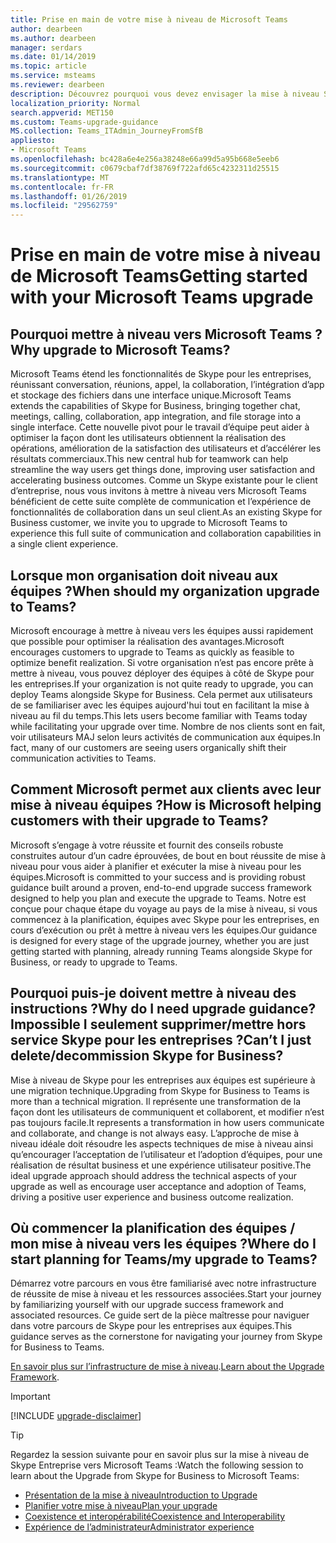 ```yaml
---
title: Prise en main de votre mise à niveau de Microsoft Teams
author: dearbeen
ms.author: dearbeen
manager: serdars
ms.date: 01/14/2019
ms.topic: article
ms.service: msteams
ms.reviewer: dearbeen
description: Découvrez pourquoi vous devez envisager la mise à niveau Skype pour les entreprises à Microsoft Teams.
localization_priority: Normal
search.appverid: MET150
ms.custom: Teams-upgrade-guidance
MS.collection: Teams_ITAdmin_JourneyFromSfB
appliesto:
- Microsoft Teams
ms.openlocfilehash: bc428a6e4e256a38248e66a99d5a95b668e5eeb6
ms.sourcegitcommit: c0679cbaf7df38769f722afd65c4232311d25515
ms.translationtype: MT
ms.contentlocale: fr-FR
ms.lasthandoff: 01/26/2019
ms.locfileid: "29562759"
---
```

# <a name="getting-started-with-your-microsoft-teams-upgrade"></a><span data-ttu-id="09750-103">Prise en main de votre mise à niveau de Microsoft Teams</span><span class="sxs-lookup"><span data-stu-id="09750-103">Getting started with your Microsoft Teams upgrade</span></span>

## <a name="why-upgrade-to-microsoft-teams"></a><span data-ttu-id="09750-104">Pourquoi mettre à niveau vers Microsoft Teams ?</span><span class="sxs-lookup"><span data-stu-id="09750-104">Why upgrade to Microsoft Teams?</span></span>

<span data-ttu-id="09750-105">Microsoft Teams étend les fonctionnalités de Skype pour les entreprises, réunissant conversation, réunions, appel, la collaboration, l’intégration d’app et stockage des fichiers dans une interface unique.</span><span class="sxs-lookup"><span data-stu-id="09750-105">Microsoft Teams extends the capabilities of Skype for Business, bringing together chat, meetings, calling, collaboration, app integration, and file storage into a single interface.</span></span> <span data-ttu-id="09750-106">Cette nouvelle pivot pour le travail d’équipe peut aider à optimiser la façon dont les utilisateurs obtiennent la réalisation des opérations, amélioration de la satisfaction des utilisateurs et d’accélérer les résultats commerciaux.</span><span class="sxs-lookup"><span data-stu-id="09750-106">This new central hub for teamwork can help streamline the way users get things done, improving user satisfaction and accelerating business outcomes.</span></span> <span data-ttu-id="09750-107">Comme un Skype existante pour le client d’entreprise, nous vous invitons à mettre à niveau vers Microsoft Teams bénéficient de cette suite complète de communication et l’expérience de fonctionnalités de collaboration dans un seul client.</span><span class="sxs-lookup"><span data-stu-id="09750-107">As an existing Skype for Business customer, we invite you to upgrade to Microsoft Teams to experience this full suite of communication and collaboration capabilities in a single client experience.</span></span>

## <a name="when-should-my-organization-upgrade-to-teams"></a><span data-ttu-id="09750-108">Lorsque mon organisation doit niveau aux équipes ?</span><span class="sxs-lookup"><span data-stu-id="09750-108">When should my organization upgrade to Teams?</span></span>

<span data-ttu-id="09750-109">Microsoft encourage à mettre à niveau vers les équipes aussi rapidement que possible pour optimiser la réalisation des avantages.</span><span class="sxs-lookup"><span data-stu-id="09750-109">Microsoft encourages customers to upgrade to Teams as quickly as feasible to optimize benefit realization.</span></span> <span data-ttu-id="09750-110">Si votre organisation n’est pas encore prête à mettre à niveau, vous pouvez déployer des équipes à côté de Skype pour les entreprises.</span><span class="sxs-lookup"><span data-stu-id="09750-110">If your organization is not quite ready to upgrade, you can deploy Teams alongside Skype for Business.</span></span> <span data-ttu-id="09750-111">Cela permet aux utilisateurs de se familiariser avec les équipes aujourd'hui tout en facilitant la mise à niveau au fil du temps.</span><span class="sxs-lookup"><span data-stu-id="09750-111">This lets users become familiar with Teams today while facilitating your upgrade over time.</span></span> <span data-ttu-id="09750-112">Nombre de nos clients sont en fait, voir utilisateurs MAJ selon leurs activités de communication aux équipes.</span><span class="sxs-lookup"><span data-stu-id="09750-112">In fact, many of our customers are seeing users organically shift their communication activities to Teams.</span></span>
 
## <a name="how-is-microsoft-helping-customers-with-their-upgrade-to-teams"></a><span data-ttu-id="09750-113">Comment Microsoft permet aux clients avec leur mise à niveau équipes ?</span><span class="sxs-lookup"><span data-stu-id="09750-113">How is Microsoft helping customers with their upgrade to Teams?</span></span> 

<span data-ttu-id="09750-114">Microsoft s’engage à votre réussite et fournit des conseils robuste construites autour d’un cadre éprouvées, de bout en bout réussite de mise à niveau pour vous aider à planifier et exécuter la mise à niveau pour les équipes.</span><span class="sxs-lookup"><span data-stu-id="09750-114">Microsoft is committed to your success and is providing robust guidance built around a proven, end-to-end upgrade success framework designed to help you plan and execute the upgrade to Teams.</span></span> <span data-ttu-id="09750-115">Notre est conçue pour chaque étape du voyage au pays de la mise à niveau, si vous commencez à la planification, équipes avec Skype pour les entreprises, en cours d’exécution ou prêt à mettre à niveau vers les équipes.</span><span class="sxs-lookup"><span data-stu-id="09750-115">Our guidance is designed for every stage of the upgrade journey, whether you are just getting started with planning, already running Teams alongside Skype for Business, or ready to upgrade to Teams.</span></span>
 
## <a name="why-do-i-need-upgrade-guidance-cant-i-just-deletedecommission-skype-for-business"></a><span data-ttu-id="09750-116">Pourquoi puis-je doivent mettre à niveau des instructions ?</span><span class="sxs-lookup"><span data-stu-id="09750-116">Why do I need upgrade guidance?</span></span> <span data-ttu-id="09750-117">Impossible I seulement supprimer/mettre hors service Skype pour les entreprises ?</span><span class="sxs-lookup"><span data-stu-id="09750-117">Can’t I just delete/decommission Skype for Business?</span></span> 

<span data-ttu-id="09750-118">Mise à niveau de Skype pour les entreprises aux équipes est supérieure à une migration technique.</span><span class="sxs-lookup"><span data-stu-id="09750-118">Upgrading from Skype for Business to Teams is more than a technical migration.</span></span> <span data-ttu-id="09750-119">Il représente une transformation de la façon dont les utilisateurs de communiquent et collaborent, et modifier n’est pas toujours facile.</span><span class="sxs-lookup"><span data-stu-id="09750-119">It represents a transformation in how users communicate and collaborate, and change is not always easy.</span></span> <span data-ttu-id="09750-120">L’approche de mise à niveau idéale doit résoudre les aspects techniques de mise à niveau ainsi qu’encourager l’acceptation de l’utilisateur et l’adoption d’équipes, pour une réalisation de résultat business et une expérience utilisateur positive.</span><span class="sxs-lookup"><span data-stu-id="09750-120">The ideal upgrade approach should address the technical aspects of your upgrade as well as encourage user acceptance and adoption of Teams, driving a positive user experience and business outcome realization.</span></span> 

## <a name="where-do-i-start-planning-for-teamsmy-upgrade-to-teams"></a><span data-ttu-id="09750-121">Où commencer la planification des équipes / mon mise à niveau vers les équipes ?</span><span class="sxs-lookup"><span data-stu-id="09750-121">Where do I start planning for Teams/my upgrade to Teams?</span></span> 

<span data-ttu-id="09750-122">Démarrez votre parcours en vous être familiarisé avec notre infrastructure de réussite de mise à niveau et les ressources associées.</span><span class="sxs-lookup"><span data-stu-id="09750-122">Start your journey by familiarizing yourself with our upgrade success framework and associated resources.</span></span> <span data-ttu-id="09750-123">Ce guide sert de la pièce maîtresse pour naviguer dans votre parcours de Skype pour les entreprises aux équipes.</span><span class="sxs-lookup"><span data-stu-id="09750-123">This guidance serves as the cornerstone for navigating your journey from Skype for Business to Teams.</span></span>

<span data-ttu-id="09750-124">[En savoir plus sur l’infrastructure de mise à niveau](upgrade-framework.md).</span><span class="sxs-lookup"><span data-stu-id="09750-124">[Learn about the Upgrade Framework](upgrade-framework.md).</span></span>

> [!IMPORTANT]
> [!INCLUDE [upgrade-disclaimer](includes/upgrade-disclaimer.md)]

> [!Tip]
> <span data-ttu-id="09750-125">Regardez la session suivante pour en savoir plus sur la mise à niveau de Skype Entreprise vers Microsoft Teams :</span><span class="sxs-lookup"><span data-stu-id="09750-125">Watch the following session to learn about the Upgrade from Skype for Business to Microsoft Teams:</span></span>
> - [<span data-ttu-id="09750-126">Présentation de la mise à niveau</span><span class="sxs-lookup"><span data-stu-id="09750-126">Introduction to Upgrade</span></span>](https://aka.ms/teams-upgrade-intro)
> - [<span data-ttu-id="09750-127">Planifier votre mise à niveau</span><span class="sxs-lookup"><span data-stu-id="09750-127">Plan your upgrade</span></span>](https://aka.ms/teams-upgrade-plan)
> - [<span data-ttu-id="09750-128">Coexistence et interopérabilité</span><span class="sxs-lookup"><span data-stu-id="09750-128">Coexistence and Interoperability</span></span>](https://aka.ms/teams-upgrade-coexistence-interop)
> - [<span data-ttu-id="09750-129">Expérience de l’administrateur</span><span class="sxs-lookup"><span data-stu-id="09750-129">Administrator experience</span></span>](https://aka.ms/teams-upgrade-admin)
